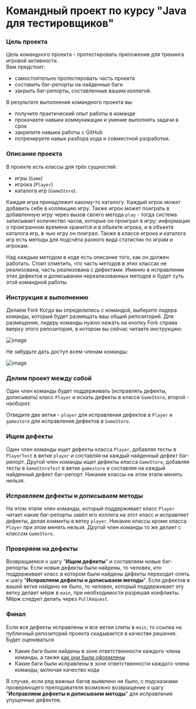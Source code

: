 # Командный проект по курсу "Java для тестировщиков"

### Цель проекта

Цель командного проекта - протестировать приложение для трекинга игровой активности.  
Вам предстоит:
- самостоятельно протестировать часть проекта
- составить баг-репорты на найденные баги
- закрыть баг-репорты, составленные вашим коллегой.

В результате выполнения командного проекта вы:
- получите практический опыт работы в команде
- прокачаете навыки коммуникации и умение выполнять задачи в срок
- закрепите навыки работы с GitHub
- потренируете навык разбора кода и совместной разработки.

### Описание проекта

В проекте есть классы для трёх сущностей:
- игры (`Game`)
- игрока (`Player`)
- каталога игр (`GameStore`).

Каждая игра принадлежит какому-то каталогу. Каждый игрок может добавить себе в коллекцию игру. Также игрок может поиграть в добавленную игру через вызов своего метода `play` - тогда система записывает количество часов, которые он проиграл в игру; информация о проигранном времени хранится и в объекте игрока, и в объекте каталога игр, в чью игру он поиграл. Также в классе игрока и каталога игр есть методы для подсчёта разного вида статистик по играм и игрокам.

Над каждым методом в коде есть описание того, как он должен работать. Стоит отметить, что часть методов в этих классах не реализована, часть реализована с дефектами. Именно в исправлении этих дефектов и дописывании нереализованных методов и будет суть этой командной работы.

### Инструкция к выполнению


Делаем Fork
Когда вы определились с командой, выберите лидера команды, который будет размещать ваш общий репозиторий. Для размещения, лидеру команды нужно нажать на кнопку Fork справа вверху этого репозитория, в котором вы сейчас читаете инструкцию:

![image](https://user-images.githubusercontent.com/53707586/158993868-376b8abc-30dd-4e91-bc9f-a1b2be83642b.png)

Не забудьте дать доступ всем членам команды:

![image](https://user-images.githubusercontent.com/53707586/158995145-6b7c358c-d0d7-4b78-8448-6c0f6c02efcc.png)

### Делим проект между собой
Один член команды будет поддерживать (исправлять дефекты, дописывать) класс `Player` и искать дефекты в классе `GameStore`, второй - наоборот.

Отведите две ветки - `player` для исправления дефектов в `Player` и `gamestore` для исправления дефектов в `GameStore`.

### Ищем дефекты
Один член команды ищет дефекты класса `Player`, добавляя тесты в `PlayerTest` в ветке `player` и составляя на каждый найденный дефект баг-репорт.
Другой член команды ищет дефекты класса `GameStore`, добавляя тесты в `GameStoreTest` в ветке `gamestore` и составляя на каждый найденный дефект баг-репорт.
Никакие классы на этом этапе менять нельзя.

### Исправляем дефекты и дописываем методы
На этом этапе член команды, который поддерживает класс `Player` читает какие баг-репорты завёл его коллега на этот класс и исправляет дефекты, делая коммиты в ветку `player`. Никакие классы кроме класса `Player` при этом менять нельзя.
Другой член команды то же делает с классом `GameStore`.

### Проверяем на дефекты
Возвращаемся к шагу "**Ищем дефекты**" и составляем новые баг-репорты. Если новые дефекты были найдены, то человек, кто поддерживает класс в котором были найдены дефекты переходит опять к шагу "**Исправляем дефекты и дописываем методы**".
Если дефектов в вашей ветке найдено не было, то человек, который поддерживает эту ветку делает мёрж в `main`, при необходимости разрешая конфликты. Мёрж следует делать через `PullRequest`.

### Финал
Если все дефекты исправлены и все ветки слиты в `main`, то ссылка на публичный репозиторий проекта скидывается в качестве решения. Будет оцениваться
* Какие баги были найдены в зоне ответственности каждого члена команды, а также [как они были оформлены](https://github.com/netology-code/javaqa2-homeworks/blob/main/JAVA_INTRO.md#%D1%84%D0%BE%D1%80%D0%BC%D0%B0%D1%82-%D0%BE%D1%84%D0%BE%D1%80%D0%BC%D0%BB%D0%B5%D0%BD%D0%B8%D1%8F-%D0%B1%D0%B0%D0%B3-%D1%80%D0%B5%D0%BF%D0%BE%D1%80%D1%82%D0%B0)
* Какие баги были исправлены в зоне ответственности каждого члена команды, включая качество кода

В случае, если ряд важных багов выявлено не было, с подсказками проверяющего преподавателя возможно возвращение к шагу "**Исправляем дефекты и дописываем методы**" для исправления упущенных дефектов.
